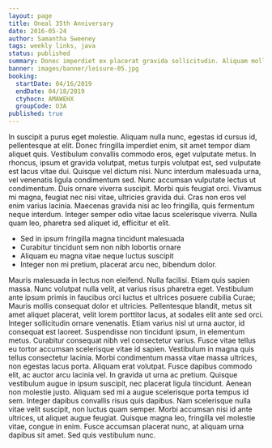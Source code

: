 ```yaml
---
layout: page
title: Oneal 35th Anniversary
date: 2016-05-24
author: Samantha Sweeney
tags: weekly links, java
status: published
summary: Donec imperdiet ex placerat gravida sollicitudin. Aliquam mollis.
banner: images/banner/leisure-05.jpg
booking:
  startDate: 04/16/2019
  endDate: 04/18/2019
  ctyhocn: AMAWEHX
  groupCode: O3A
published: true
---
```

In suscipit a purus eget molestie. Aliquam nulla nunc, egestas id cursus id, pellentesque at elit. Donec fringilla imperdiet enim, sit amet tempor diam aliquet quis. Vestibulum convallis commodo eros, eget vulputate metus. In rhoncus, ipsum et gravida volutpat, metus turpis volutpat est, sed vulputate est lacus vitae dui. Quisque vel dictum nisi. Nunc interdum malesuada urna, vel venenatis ligula condimentum sed. Nunc accumsan vulputate lectus ut condimentum. Duis ornare viverra suscipit. Morbi quis feugiat orci. Vivamus mi magna, feugiat nec nisi vitae, ultricies gravida dui. Cras non eros vel enim varius lacinia. Maecenas gravida nisi ac leo fringilla, quis fermentum neque interdum. Integer semper odio vitae lacus scelerisque viverra. Nulla quam leo, pharetra sed aliquet id, efficitur et elit.

* Sed in ipsum fringilla magna tincidunt malesuada
* Curabitur tincidunt sem non nibh lobortis ornare
* Aliquam eu magna vitae neque luctus suscipit
* Integer non mi pretium, placerat arcu nec, bibendum dolor.

Mauris malesuada in lectus non eleifend. Nulla facilisi. Etiam quis sapien massa. Nunc volutpat nulla velit, at varius risus pharetra eget. Vestibulum ante ipsum primis in faucibus orci luctus et ultrices posuere cubilia Curae; Mauris mollis consequat dolor et ultricies. Pellentesque blandit, metus sit amet aliquet placerat, velit lorem porttitor lacus, at sodales elit ante sed orci. Integer sollicitudin ornare venenatis. Etiam varius nisl ut urna auctor, id consequat est laoreet. Suspendisse non tincidunt ipsum, in elementum metus. Curabitur consequat nibh vel consectetur varius.
Fusce vitae tellus eu tortor accumsan scelerisque vitae id sapien. Vestibulum in magna quis tellus consectetur lacinia. Morbi condimentum massa vitae massa ultrices, non egestas lacus porta. Aliquam erat volutpat. Fusce dapibus commodo elit, ac auctor arcu lacinia vel. In gravida ut urna ac pretium. Quisque vestibulum augue in ipsum suscipit, nec placerat ligula tincidunt. Aenean non molestie justo. Aliquam sed mi a augue scelerisque porta tempus id sem. Integer dapibus convallis risus quis dapibus. Nam scelerisque nulla vitae velit suscipit, non luctus quam semper. Morbi accumsan nisi id ante ultrices, ut aliquet augue feugiat. Quisque magna leo, fringilla vel molestie vitae, congue in enim. Fusce accumsan placerat nunc, at aliquam urna dapibus sit amet. Sed quis vestibulum nunc.
